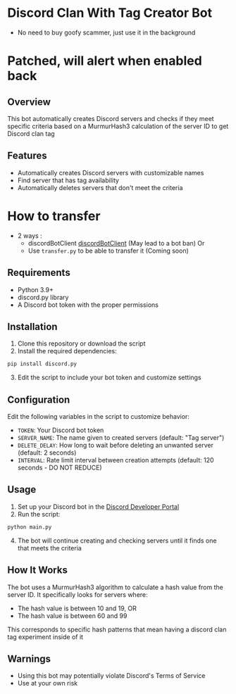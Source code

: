 # Discord Clan With Tag Creator Bot

- No need to buy goofy scammer, just use it in the background

# Patched, will alert when enabled back

## Overview

This bot automatically creates Discord servers and checks if they meet specific criteria based on a MurmurHash3 calculation of the server ID to get Discord clan tag
 
## Features

- Automatically creates Discord servers with customizable names
- Find server that has tag availability
- Automatically deletes servers that don't meet the criteria

# How to transfer

- 2 ways :
  - discordBotClient [discordBotClient](https://github.com/aiko-chan-ai/DiscordBotClient) (May lead to a bot ban)
Or
  - Use `transfer.py` to be able to transfer it (Coming soon)

## Requirements

- Python 3.9+
- discord.py library
- A Discord bot token with the proper permissions

## Installation

1. Clone this repository or download the script
2. Install the required dependencies:

```bash
pip install discord.py
```

3. Edit the script to include your bot token and customize settings

## Configuration

Edit the following variables in the script to customize behavior:

- `TOKEN`: Your Discord bot token
- `SERVER_NAME`: The name given to created servers (default: "Tag server")
- `DELETE_DELAY`: How long to wait before deleting an unwanted server (default: 2 seconds)
- `INTERVAL`: Rate limit interval between creation attempts (default: 120 seconds - DO NOT REDUCE)

## Usage

1. Set up your Discord bot in the [Discord Developer Portal](https://discord.com/developers/applications)
2. Run the script:

```bash
python main.py
```

4. The bot will continue creating and checking servers until it finds one that meets the criteria

## How It Works

The bot uses a MurmurHash3 algorithm to calculate a hash value from the server ID. It specifically looks for servers where:
- The hash value is between 10 and 19, OR
- The hash value is between 60 and 99

This corresponds to specific hash patterns that mean having a discord clan tag experiment inside of it

## Warnings

- Using this bot may potentially violate Discord's Terms of Service
- Use at your own risk

